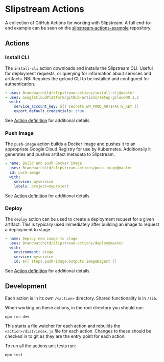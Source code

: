 # Slipstream Actions

A collection of GitHub Actions for working with Slipstream. A full end-to-end example can be seen on the [slipstream-actions-example](https://github.com/BrandwatchLtd/slipstream-actions-example/blob/master/.github/workflows/build.yaml) repository.

## Actions

### Install CLI

The `install-cli` action downloads and installs the Slipstream CLI. Useful for deployment requests, or querying for information about services and artifacts. NB: Requires the gcloud CLI to be installed and configured for authentication.

```yaml
- uses: BrandwatchLtd/slipstream-actions/install-cli@master
- uses: GoogleCloudPlatform/github-actions/setup-gcloud@0.1.2
  with:
    service_account_key: ${{ secrets.BW_PROD_ARTIFACTS_KEY }}
    export_default_credentials: true
```

See [Action definition](install-cli/action.yml) for additional details.

### Push Image

The `push-image` action builds a Docker image and pushes it to an appropriate Google Cloud Registry for use by Kubernetes. Additionally it generates and pushes artifact metadata to Slipstream.

```yaml
- name: Build and push Docker image
  uses: BrandwatchLtd/slipstream-actions/push-image@master
  id: push-image
  with:
    service: myservice
    labels: project=myproject
```

See [Action definition](push-image/action.yml) for additional details.

### Deploy

The `deploy` action can be used to create a deployment request for a given artifact. This is typically used immediately after building an image to request a deployment to stage.

```yaml
- name: Deploy new image to stage
  uses: BrandwatchLtd/slipstream-actions/deploy@master
  with:
    environment: stage
    service: myservice
    id: ${{ steps.push-image.outputs.imageDigest }}
```

See [Action definition](deploy/action.yml) for additional details.

## Development

Each action is in its own `/<action>` directory. Shared functionality is in `/lib`.

When working on these actions, in the root directory you should run:

```
npm run dev
```

This starts a file watcher for each action and rebuilds the `<action>/dist/index.js` file for each action. Changes to these should be checked in to git as they are the entry point for each action.

To run all the actions unit tests run:

```
npm test
```

